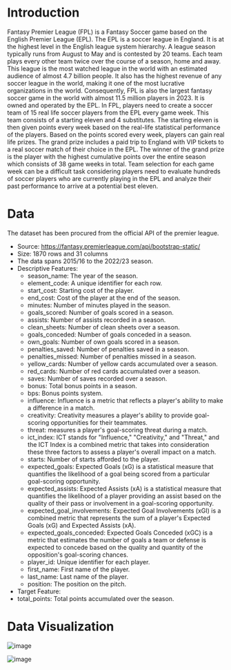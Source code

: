 # Introduction

Fantasy Premier League (FPL) is a Fantasy Soccer game based on the English Premier League (EPL). The EPL is a soccer league in England. It is at the highest level in the English league system hierarchy. A league season typically runs from August to May and is contested by 20 teams. Each team plays every other team twice over the course of a season, home and away. This league is the most watched league in the world with an estimated audience of almost 4.7 billion people. 
It also has the highest revenue of any soccer league in the world, making it one of the most lucrative organizations in the world. Consequently, FPL is also the largest fantasy soccer game in the world with almost 11.5 million players in 2023. It is owned and operated by the EPL.
In FPL, players need to create a soccer team of 15 real life soccer players from the EPL every game week. This team consists of a starting eleven and 4 substitutes. The starting eleven is then given points every week based on the real-life statistical performance of the players. Based on the points scored every week, players can gain real life prizes. The grand prize includes a paid trip to England with VIP tickets to a real soccer match of their choice in the EPL. The winner of the grand prize is the player with the highest cumulative points over the entire season which consists of 38 game weeks in total.
Team selection for each game week can be a difficult task considering players need to evaluate hundreds of soccer players who are currently playing in the EPL and analyze their past performance to arrive at a potential best eleven.

# Data
The dataset has been procured from the official API of the premier league.
-	Source: https://fantasy.premierleague.com/api/bootstrap-static/
-	Size: 1870 rows and 31 columns
-	The data spans 2015/16 to the 2022/23 season.
-	Descriptive Features:
    - season_name: The year of the season.
    - element_code: A unique identifier for each row.
    - start_cost: Starting cost of the player.
    - end_cost: Cost of the player at the end of the season.
    - minutes: Number of minutes played in the season.
    - goals_scored: Number of goals scored in a season.
    - assists: Number of assists recorded in a season.
    - clean_sheets: Number of clean sheets over a season.
    - goals_conceded: Number of goals conceded in a season.
    - own_goals: Number of own goals scored in a season.
    - penalties_saved: Number of penalties saved in a season.
    - penalties_missed: Number of penalties missed in a season.
    - yellow_cards: Number of yellow cards accumulated over a season.
    - red_cards: Number of red cards accumulated over a season.
    - saves: Number of saves recorded over a season.
    - bonus: Total bonus points in a season.
    - bps: Bonus points system.
    - influence: Influence is a metric that reflects a player's ability to make a difference in a match.
    - creativity: Creativity measures a player's ability to provide goal-scoring opportunities for their teammates.
    - threat: measures a player's goal-scoring threat during a match.
    - ict_index: ICT stands for "Influence," "Creativity," and "Threat," and the ICT Index is a combined metric that takes into consideration these three factors to assess a player's overall impact on a match.
    - starts: Number of starts afforded to the player.
    - expected_goals: Expected Goals (xG) is a statistical measure that quantifies the likelihood of a goal being scored from a particular goal-scoring opportunity.
    - expected_assists: Expected Assists (xA) is a statistical measure that quantifies the likelihood of a player providing an assist based on the quality of their pass or involvement in a goal-scoring opportunity.
    - expected_goal_involvements: Expected Goal Involvements (xGI) is a combined metric that represents the sum of a player's Expected Goals (xG) and Expected Assists (xA).
    - expected_goals_conceded: Expected Goals Conceded (xGC) is a metric that estimates the number of goals a team or defense is expected to concede based on the quality and quantity of the opposition's goal-scoring chances.
    - player_id: Unique identifier for each player.
    - first_name: First name of the player.
    - last_name: Last name of the player.
    - position: The position on the pitch.
- Target Feature: 
-	total_points: Total points accumulated over the season.

# Data Visualization
![image](https://github.com/sanchitd9/fpl_prediction/assets/38399292/1d0fc70c-6c1a-4676-8146-ac96bc1f785b)

![image](https://github.com/sanchitd9/fpl_prediction/assets/38399292/07bf6853-79f1-4c02-94f4-d7608464ce06)


